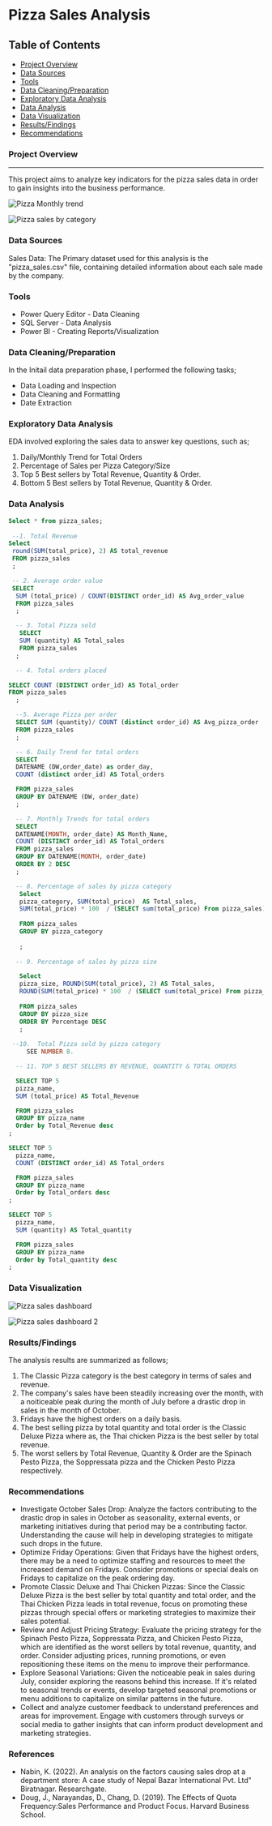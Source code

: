 # Pizza Sales Analysis

## Table of Contents

- [Project Overview](#project-overview)
- [Data Sources](#data-sources)
- [Tools](#tools)
- [Data Cleaning/Preparation](#data-cleaningpreparation)
- [Exploratory Data Analysis](#exploratory-data-analysis)
- [Data Analysis](#data-analysis)
- [Data Visualization](#data-visualization)
- [Results/Findings](#resultsfindings)
- [Recommendations](#recommendations)

### Project Overview
---
This project aims to analyze key indicators for the pizza sales data in order to gain insights into the business performance.

![Pizza Monthly trend](https://github.com/Uzoblisz/Pizza-Sales-Project/assets/114764715/309ca249-06af-4cec-9416-d088892954d9)    

![Pizza sales by category](https://github.com/Uzoblisz/Pizza-Sales-Project/assets/114764715/81b68f59-112b-44dc-babd-365c102dde9a)

### Data Sources
Sales Data: The Primary dataset used for this analysis is the "pizza_sales.csv" file, containing detailed information about each sale made by the company.

### Tools
- Power Query Editor - Data Cleaning
- SQL Server - Data Analysis
- Power BI - Creating Reports/Visualization

### Data Cleaning/Preparation
In the Initail data preparation phase, I performed the following tasks;
-  Data Loading and Inspection
-  Data Cleaning and Formatting
-  Date Extraction

### Exploratory Data Analysis
EDA involved exploring the sales data to answer key questions, such as;
1. Daily/Monthly Trend for Total Orders
2. Percentage of Sales per Pizza Category/Size
3. Top 5 Best sellers by Total Revenue, Quantity & Order.
4. Bottom 5 Best sellers by Total Revenue, Quantity & Order.

### Data Analysis

```SQL
Select * from pizza_sales;
 
 --1. Total Revenue
Select 
 round(SUM(total_price), 2) AS total_revenue
 FROM pizza_sales
 ;

 -- 2. Average order value
 SELECT 
  SUM (total_price) / COUNT(DISTINCT order_id) AS Avg_order_value
  FROM pizza_sales
  ;

  -- 3. Total Pizza sold
   SELECT
   SUM (quantity) AS Total_sales
   FROM pizza_sales
  ;

  -- 4. Total orders placed

SELECT COUNT (DISTINCT order_id) AS Total_order
FROM pizza_sales
  ;

  --5. Average Pizza per order
  SELECT SUM (quantity)/ COUNT (distinct order_id) AS Avg_pizza_order
  FROM pizza_sales
  ;

  -- 6. Daily Trend for total orders
  SELECT
  DATENAME (DW,order_date) as order_day, 
  COUNT (distinct order_id) AS Total_orders

  FROM pizza_sales
  GROUP BY DATENAME (DW, order_date)
  ;

  -- 7. Monthly Trends for total orders
  SELECT
  DATENAME(MONTH, order_date) AS Month_Name,
  COUNT (DISTINCT order_id) AS Total_orders
  FROM pizza_sales
  GROUP BY DATENAME(MONTH, order_date)
  ORDER BY 2 DESC
  ;

  -- 8. Percentage of sales by pizza category
   Select  
   pizza_category, SUM(total_price)  AS Total_sales, 
   SUM(total_price) * 100  / (SELECT sum(total_price) From pizza_sales) AS Percentage
   
   FROM pizza_sales
   GROUP BY pizza_category
   
   ;
 
  -- 9. Percentage of sales by pizza size

   Select  
   pizza_size, ROUND(SUM(total_price), 2) AS Total_sales, 
   ROUND(SUM(total_price) * 100  / (SELECT sum(total_price) From pizza_sales),2) AS Percentage
   
   FROM pizza_sales
   GROUP BY pizza_size
   ORDER BY Percentage DESC
   ;
 
 --10.  Total Pizza sold by pizza category
     SEE NUMBER 8.

  -- 11. TOP 5 BEST SELLERS BY REVENUE, QUANTITY & TOTAL ORDERS

  SELECT TOP 5
  pizza_name,
  SUM (total_price) AS Total_Revenue

  FROM pizza_sales
  GROUP BY pizza_name
  Order by Total_Revenue desc
;

SELECT TOP 5
  pizza_name,
  COUNT (DISTINCT order_id) AS Total_orders

  FROM pizza_sales
  GROUP BY pizza_name
  Order by Total_orders desc
;

SELECT TOP 5
  pizza_name,
  SUM (quantity) AS Total_quantity

  FROM pizza_sales
  GROUP BY pizza_name
  Order by Total_quantity desc
; 
```

### Data Visualization

![Pizza sales dashboard](https://github.com/Uzoblisz/Pizza-Sales-Project/assets/114764715/8960c033-88c3-413d-ac99-745e7088182e)

![Pizza sales dashboard 2](https://github.com/Uzoblisz/Pizza-Sales-Project/assets/114764715/ee38e50b-af23-4365-be37-68fe66a53c3e)


### Results/Findings

The analysis results are summarized as follows;
1. The Classic Pizza category is the best category in terms of sales and revenue.
2. The company's sales have been steadily increasing over the month, with a noiticeable peak during the month of July before a drastic drop in sales in the month of October.
3. Fridays have the highest orders on a daily basis.
4. The best selling pizza by total quantity and total order is the Classic Deluxe Pizza where as, the Thai chicken Pizza is the best seller by total revenue.
5. The worst sellers by Total Revenue, Quantity & Order are the Spinach Pesto Pizza, the Soppressata pizza and the Chicken Pesto Pizza respectively.

### Recommendations

- Investigate October Sales Drop: Analyze the factors contributing to the drastic drop in sales in October as seasonality, external events, or marketing initiatives during that period may be a contributing factor. Understanding the cause will help in developing strategies to mitigate such drops in the future.
- Optimize Friday Operations: Given that Fridays have the highest orders, there may be a need to optimize staffing and resources to meet the increased demand on Fridays. Consider promotions or special deals on Fridays to capitalize on the peak ordering day.
- Promote Classic Deluxe and Thai Chicken Pizzas: Since the Classic Deluxe Pizza is the best seller by total quantity and total order, and the Thai Chicken Pizza leads in total revenue, focus on promoting these pizzas through special offers or marketing strategies to maximize their sales potential.
- Review and Adjust Pricing Strategy: Evaluate the pricing strategy for the Spinach Pesto Pizza, Soppressata Pizza, and Chicken Pesto Pizza, which are identified as the worst sellers by total revenue, quantity, and order. Consider adjusting prices, running promotions, or even repositioning these items on the menu to improve their performance.
- Explore Seasonal Variations: Given the noticeable peak in sales during July, consider exploring the reasons behind this increase. If it's related to seasonal trends or events, develop targeted seasonal promotions or menu additions to capitalize on similar patterns in the future.
- Collect and analyze customer feedback to understand preferences and areas for improvement. Engage with customers through surveys or social media to gather insights that can inform product development and marketing strategies.


### References
- Nabin, K. (2022). An analysis on the factors causing sales drop at a department store: A case study of Nepal Bazar International Pvt. Ltd" Biratnagar. Researchgate.
- Doug, J., Narayandas, D., Chang, D. (2019). The Effects of Quota Frequency:Sales Performance and Product Focus. Harvard Business School.
